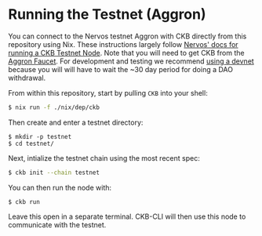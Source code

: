 # Running the Testnet (Aggron) #

You can connect to the Nervos testnet Aggron with CKB directly from this repository using Nix. These instructions largely follow [Nervos' docs for running a CKB Testnet Node](https://docs.nervos.org/docs/basics/guides/testnet). Note that you will need to get CKB from the [Aggron Faucet](https://docs.nervos.org/docs/basics/tools#nervos-aggron-faucet). For development and testing we recommend [using a devnet](devnet.md) because you will will have to wait the ~30 day period for doing a DAO withdrawal.

From within this repository, start by pulling `CKB` into your shell:

``` sh
$ nix run -f ./nix/dep/ckb
```

Then create and enter a testnet directory:

```
$ mkdir -p testnet
$ cd testnet/
```

Next, intialize the testnet chain using the most recent spec:

``` sh
$ ckb init --chain testnet
```

You can then run the node with:

```
$ ckb run
```

Leave this open in a separate terminal. CKB-CLI will then use this node to communicate with the testnet.
